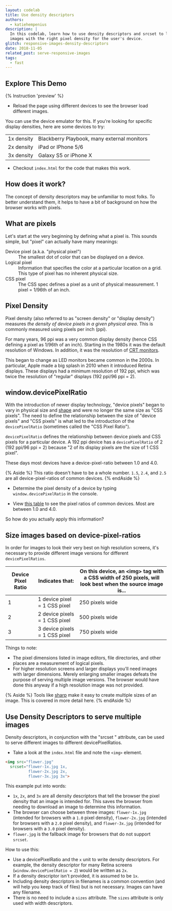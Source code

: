 ```yaml
---
layout: codelab
title: Use density descriptors
authors:
  - katiehempenius
description: |
  In this codelab, learn how to use density descriptors and srcset to load
  images with the right pixel density for the user's device.
glitch: responsive-images-density-descriptors
date: 2018-11-05
related_post: serve-responsive-images
tags:
  - fast
---
```


## Explore This Demo

{% Instruction 'preview' %}
- Reload the page using different devices to see the browser load different
  images.

You can use the device emulator for this. If you're looking for specific display
densities, here are some devices to try:

<div class="w-table-wrapper">
  <table>
    <tbody>
      <tr>
        <td>1x density</td>
        <td>Blackberry Playbook, many external monitors</td>
      </tr>
      <tr>
        <td>2x density</td>
        <td>iPad or IPhone 5/6</td>
      </tr>
      <tr>
        <td>3x density</td>
        <td>Galaxy S5 or iPhone X</td>
      </tr>
    </tbody>
  </table>
</div>

- Checkout `index.html` for the code that makes this work.

## How does it work?

The concept of density descriptors may be unfamiliar to most folks. To better
understand them, it helps to have a bit of background on how the browser works
with pixels.

## What are pixels

Let's start at the very beginning by defining what a pixel is. This sounds
simple, but "pixel" can actually have many meanings:

<dl>
  <dt>
    Device pixel (a.k.a. "physical pixel")
  </dt>
  <dd>
    The smallest dot of color that can be displayed on a device.
  </dd>
  <dt>
    Logical pixel
  </dt>
  <dd>
    Information that specifies the color at a particular location on a grid.
    This type of pixel has no inherent physical size.
  </dd>
  <dt>
    CSS pixel
  </dt>
  <dd>
    The CSS spec defines a pixel as a unit of physical measurement. 1 pixel =
1/96th of an inch.
  </dd>
</dl>

## Pixel Density

Pixel density (also referred to as "screen density" or "display density")
measures _the density of device pixels in a given physical area_. This is
commonly measured using pixels per inch (ppi).

For many years, 96 ppi was a very common display density (hence CSS defining a
pixel as 1/96th of an inch). Starting in the 1980s it was the default resolution
of Windows. In addition, it was the resolution of [CRT
monitors](https://en.wikipedia.org/wiki/Cathode_ray_tube).

This began to change as LED monitors became common in the 2000s. In particular,
Apple made a big splash in 2010 when it introduced Retina displays. These
displays had a minimum resolution of 192 ppi, which was twice the resolution of
"regular" displays (192 ppi/96 ppi = 2).

## window.devicePixelRatio

With the introduction of newer display technology, "device pixels" began to vary
in physical size and [shape](https://en.wikipedia.org/wiki/Pixel_aspect_ratio)
and were no longer the same size as "CSS pixels". The need to define the
relationship between the size of "device pixels" and "CSS pixels" is what led to
the introduction of the `devicePixelRatio` (sometimes called the "CSS Pixel
Ratio").

`devicePixelRatio` defines the relationship between device pixels and CSS pixels
for a particular device. A 192 ppi device has a `devicePixelRatio` of 2 (192
ppi/96 ppi = 2) because "2 of its display pixels are the size of 1 CSS pixel".

These days most devices have a device-pixel-ratio between 1.0 and 4.0.

{% Aside %}
This ratio doesn't have to be a whole number. `1.5`, `2.4`, and `2.5` are all
device-pixel-ratios of common devices.
{% endAside %}

- Determine the pixel density of a device by typing `window.devicePixelRatio`
in the console.

- View [this table](https://www.mydevice.io/#tab1) to see the pixel ratios of
common devices. Most are between 1.0 and 4.0.

So how do you actually apply this information?

## Size images based on device-pixel-ratios

In order for images to look their very best on high resolution screens, it's
necessary to provide different image versions for different `devicePixelRatios`.

<div class="w-table-wrapper">
  <table class="w-table--middle-align">
    <thead>
      <tr>
        <th>Device Pixel Ratio</th>
        <th>Indicates that:</th>
        <th>
          On this device, an &lt;img&gt; tag with a CSS width of 250 pixels, will
          look best when the source image is...
        </th>
      </tr>
    </thead>
    <tbody>
      <tr>
        <td>1</td>
        <td>1 device pixel = 1 CSS pixel</td>
        <td>250 pixels wide</td>
      </tr>
      <tr>
        <td>2</td>
        <td>2 device pixels = 1 CSS pixel</td>
        <td>500 pixels wide</td>
      </tr>
      <tr>
        <td>3</td>
        <td>3 device pixels = 1 CSS pixel</td>
        <td>750 pixels wide</td>
      </tr>
    </tbody>
  </table>
</div>

Things to note:

+  The pixel dimensions listed in image editors, file directories, and
    other places are a measurement of logical pixels.
+  For higher resolution screens and larger displays you'll need images with
    larger dimensions. Merely enlarging smaller images defeats the purpose of
    serving multiple image versions. The browser would have done this anyway if
    a high resolution image was not provided.

{% Aside %}
Tools like [sharp](https://www.npmjs.com/package/sharp) make it easy
to create multiple sizes of an image. This is covered in more detail here.
{% endAside %}

## Use Density Descriptors to serve multiple <br> images

Density descriptors, in conjunction with the "srcset " attribute, can be used to
serve different images to different devicePixelRatios.

- Take a look at the `index.html` file and note the `<img>` element.

```html
<img src="flower.jpg"
  srcset="flower-1x.jpg 1x,
          flower-2x.jpg 2x,
          flower-3x.jpg 3x">
```

This example put into words:

-  `1x`, `2x`, and `3x` are all density descriptors that tell the browser
    the pixel density that an image is intended for. This saves the browser
    from needing to download an image to determine this information.
-  The browser can choose between three images: `flower-1x.jpg` (intended
    for browsers with a `1.0` pixel density), `flower-2x.jpg` (intended for
    browsers with a `2.0` pixel density), and `flower-3x.jpg` (intended for
    browsers with a `3.0` pixel density).
-  `flower.jpg` is the fallback image for browsers that do not support
    `srcset`.

How to use this:
- Use a devicePixelRatio and the `x` unit to write density descriptors. For
example, the density descriptor for many Retina screens
(`window.devicePixelRatio = 2`) would be written as `2x`.
- If a density descriptor isn't provided, it is assumed to be `1x`.
- Including density descriptors in filenames is a common convention (and will
help you keep track of files) but is not necessary. Images can have any
filename.
- There is no need to include a `sizes` attribute. The `sizes` attribute is only
used with width descriptors.
